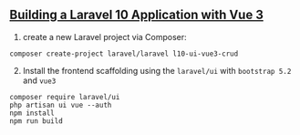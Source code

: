 ## [Building a Laravel 10 Application with Vue 3](https://laraveltuts.com/building-a-laravel-10-application-with-vue-3-complete-guide-to-crud-operations/)

1.  create a new Laravel project via Composer:
```
composer create-project laravel/laravel l10-ui-vue3-crud
```
2.  Install the frontend scaffolding using the `laravel/ui` with `bootstrap 5.2` and `vue3`
```
composer require laravel/ui
php artisan ui vue --auth
npm install
npm run build
```

